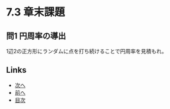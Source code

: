 # 7.3 章末課題

## 問1 円周率の導出
1辺2の正方形にランダムに点を打ち続けることで円周率を見積もれ。

## Links
* [次へ](./7.4.md)
* [前へ](./7.2.md)
* [目次](./index.md)